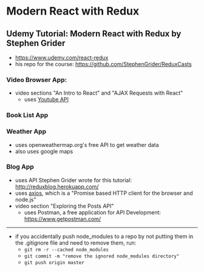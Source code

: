 # Modern React with Redux
## Udemy Tutorial: Modern React with Redux by Stephen Grider
- https://www.udemy.com/react-redux
- his repo for the course: https://github.com/StephenGrider/ReduxCasts

### Video Browser App:
- video sections "An Intro to React" and "AJAX Requests with React"
    - uses [Youtube API](https://developers.google.com/youtube/v3/)

### Book List App

### Weather App
  - uses openweathermap.org's free API to get weather data
  - also uses google maps
  
### Blog App
  - uses API Stephen Grider wrote for this tutorial: http://reduxblog.herokuapp.com/
  - uses [axios](https://www.npmjs.com/package/axios), which is a "Promise based HTTP client for the browser and node.js"
  - video section "Exploring the Posts API"
    - uses Postman, a free application for API Development: https://www.getpostman.com/

---------------------------------------------------------------------------------------------------
- if you accidentally push node_modules to a repo by not putting them in the .gitignore
    file and need to remove them, run:
    - `git rm -r --cached node_modules`
    - `git commit -m "remove the ignored node_modules directory"`
    - `git push origin master`
